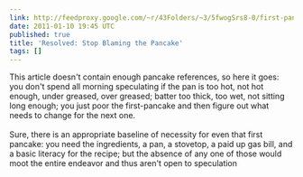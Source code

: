 ```yaml
---
link: http://feedproxy.google.com/~r/43Folders/~3/5fwogSrs8-0/first-pancake
date: 2011-01-10 19:45 UTC
published: true
title: 'Resolved: Stop Blaming the Pancake'
tags: []
---
```


This article doesn't contain enough pancake references, so here it goes: you don't spend all morning speculating if the pan is too hot, not hot enough, under greased, over greased; batter too thick, too wet, not sitting long enough; you just poor the first-pancake and then figure out what needs to change for the next one. <br><br>Sure, there is an appropriate baseline of necessity for even that first pancake: you need the ingredients, a pan, a stovetop, a paid up gas bill, and a basic literacy for the recipe; but the absence of any one of those would moot the entire endeavor and thus aren't open to speculation
